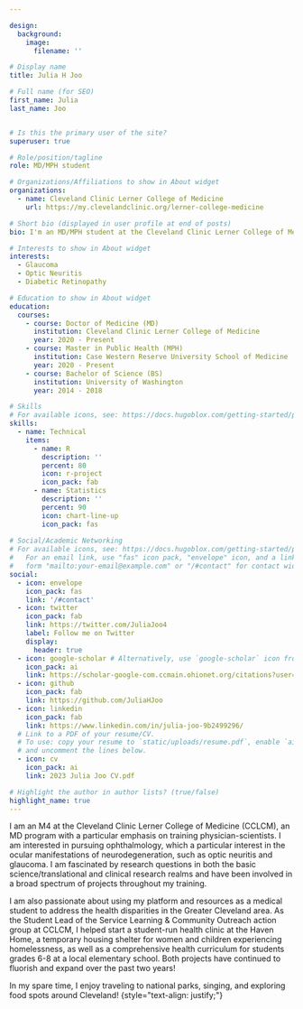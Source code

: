 ```yaml
---

design:
  background:
    image:
      filename: ''

# Display name
title: Julia H Joo

# Full name (for SEO)
first_name: Julia
last_name: Joo


# Is this the primary user of the site?
superuser: true

# Role/position/tagline
role: MD/MPH student

# Organizations/Affiliations to show in About widget
organizations:
  - name: Cleveland Clinic Lerner College of Medicine
    url: https://my.clevelandclinic.org/lerner-college-medicine

# Short bio (displayed in user profile at end of posts)
bio: I'm an MD/MPH student at the Cleveland Clinic Lerner College of Medicine interested in ophthalmology 👁️ 

# Interests to show in About widget
interests:
  - Glaucoma
  - Optic Neuritis
  - Diabetic Retinopathy

# Education to show in About widget
education:
  courses:
    - course: Doctor of Medicine (MD)
      institution: Cleveland Clinic Lerner College of Medicine
      year: 2020 - Present
    - course: Master in Public Health (MPH)
      institution: Case Western Reserve University School of Medicine
      year: 2020 - Present
    - course: Bachelor of Science (BS)
      institution: University of Washington
      year: 2014 - 2018

# Skills
# For available icons, see: https://docs.hugoblox.com/getting-started/page-builder/#icons
skills:
  - name: Technical
    items:
      - name: R
        description: ''
        percent: 80
        icon: r-project
        icon_pack: fab
      - name: Statistics
        description: ''
        percent: 90
        icon: chart-line-up
        icon_pack: fas
  
# Social/Academic Networking
# For available icons, see: https://docs.hugoblox.com/getting-started/page-builder/#icons
#   For an email link, use "fas" icon pack, "envelope" icon, and a link in the
#   form "mailto:your-email@example.com" or "/#contact" for contact widget.
social:
  - icon: envelope
    icon_pack: fas
    link: '/#contact'
  - icon: twitter
    icon_pack: fab
    link: https://twitter.com/JuliaJoo4
    label: Follow me on Twitter
    display:
      header: true
  - icon: google-scholar # Alternatively, use `google-scholar` icon from `ai` icon pack
    icon_pack: ai
    link: https://scholar-google-com.ccmain.ohionet.org/citations?user=NzK2dsAAAAAJ&hl=en
  - icon: github
    icon_pack: fab
    link: https://github.com/JuliaHJoo
  - icon: linkedin
    icon_pack: fab
    link: https://www.linkedin.com/in/julia-joo-9b2499296/
  # Link to a PDF of your resume/CV.
  # To use: copy your resume to `static/uploads/resume.pdf`, enable `ai` icons in `params.yaml`,
  # and uncomment the lines below.
  - icon: cv
    icon_pack: ai
    link: 2023 Julia Joo CV.pdf

# Highlight the author in author lists? (true/false)
highlight_name: true
---
```


I am an M4 at the Cleveland Clinic Lerner College of Medicine (CCLCM), an MD program with a particular emphasis on training physician-scientists. I am interested in pursuing ophthalmology, which a particular interest in the ocular manifestations of neurodegeneration, such as optic neuritis and glaucoma. I am fascinated by research questions in both the basic science/translational and clinical research realms and have been involved in a broad spectrum of projects throughout my training.

I am also passionate about using my platform and resources as a medical student to address the health disparities in the Greater Cleveland area. As the Student Lead of the Service Learning & Community Outreach action group at CCLCM, I helped start a student-run health clinic at the Haven Home, a temporary housing shelter for women and children experiencing homelessness, as well as a comprehensive health curriculum for students grades 6-8 at a local elementary school. Both projects have continued to fluorish and expand over the past two years!

In my spare time, I enjoy traveling to national parks, singing, and exploring food spots around Cleveland!
{style="text-align: justify;"}
